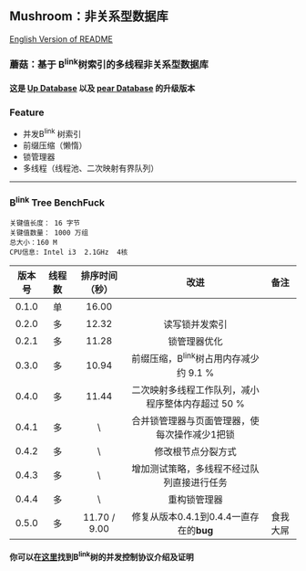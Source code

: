 ## Mushroom：非关系型数据库
[English Version of README](./README.en.md)

### 蘑菇：基于 B<sup>link</sup>树索引的多线程非关系型数据库

#### 这是 [Up Database](http://www.github.com/UncP/Up_Database) 以及 [pear Database](http://www.github.com/UncP/pear) 的升级版本

### Feature
+ 并发B<sup>link</sup> 树索引
+ 前缀压缩（懒惰）
+ 锁管理器
+ 多线程（线程池、二次映射有界队列）

******

### B<sup>link</sup> Tree BenchFuck
`关键值长度： 16 字节`  
`关键值数量： 1000 万组`  
`总大小：160 M`  
`CPU信息: Intel i3  2.1GHz  4核`

| 版本号 | 线程数 | 排序时间（秒）|           改进             |        备注    |
|:------:|:-------:|:-----------:|:---------------------------:|:--------------:|
| 0.1.0  |  单  |    16.00    |||
| 0.2.0  |  多  |    12.32    |         读写锁并发索引          ||
| 0.2.1  |  多  |    11.28    |         锁管理器优化            ||
| 0.3.0  |  多  |    10.94    |前缀压缩，B<sup>link</sup>树占用内存减少约 9.1 %||
| 0.4.0  |  多  |    11.44    |二次映射多线程工作队列，减小程序整体内存超过 50 %||
| 0.4.1  |  多  |       \     |合并锁管理器与页面管理器，使每次操作减少1把锁||
| 0.4.2  |  多  |       \     |修改根节点分裂方式||
| 0.4.3  |  多  |       \     |增加测试策略，多线程不经过队列直接进行任务||
| 0.4.4  |  多  |       \     |重构锁管理器||
| 0.5.0  |  多  | 11.70 / 9.00|修复从版本0.4.1到0.4.4一直存在的**bug**|食我大屌|


#### 你可以在[这里](https://zhuanlan.zhihu.com/p/24800198)找到B<sup>link</sup>树的并发控制协议介绍及证明
